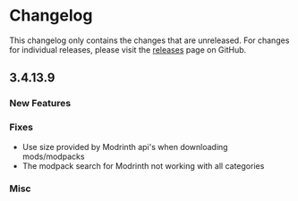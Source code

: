 # Changelog

This changelog only contains the changes that are unreleased. For changes for individual releases, please visit the
[releases](https://github.com/ATLauncher/ATLauncher/releases) page on GitHub.

## 3.4.13.9

### New Features

### Fixes
- Use size provided by Modrinth api's when downloading mods/modpacks
- The modpack search for Modrinth not working with all categories

### Misc
